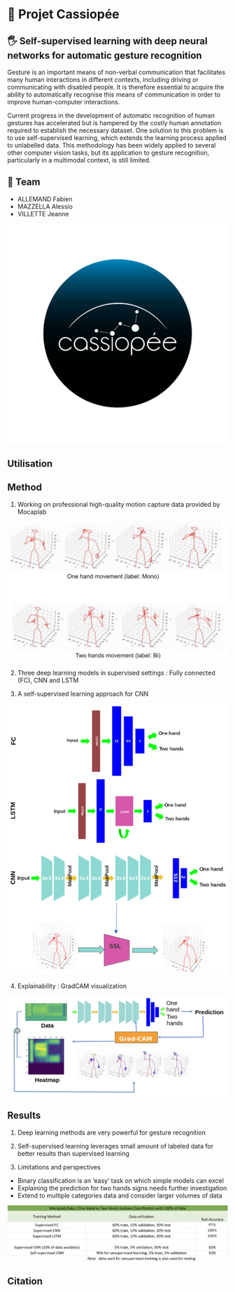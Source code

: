 # 🌌 Projet Cassiopée

## 🖐 Self-supervised learning with deep neural networks for automatic gesture recognition
Gesture is an important means of non-verbal communication that facilitates many human interactions in different contexts, including driving or communicating with disabled people. It is therefore essential to acquire the ability to automatically recognise this means of communication in order to improve human-computer interactions.

Current progress in the development of automatic recognition of human gestures has accelerated but is hampered by the costly human annotation required to establish the necessary dataset. One solution to this problem is to use self-supervised learning, which extends the learning process applied to unlabelled data. This methodology has been widely applied to several other computer vision tasks, but its application to gesture recognition, particularly in a multimodal context, is still limited.

## 👥 Team
- ALLEMAND Fabien
- MAZZELLA Alessio
- VILLETTE Jeanne

![](img/cassiopee_1.png)

## Utilisation

## Method

1. Working on professional high-quality motion capture data provided by Mocaplab

![](img/skeletons.png)

2. Three deep learning models in supervised settings : Fully connected (FC), CNN and LSTM

3. A self-supervised learning approach for CNN

![](img/models_architecture.jpeg)

4. Explainability : GradCAM visualization

![](img/gradcam.png)

## Results

1. Deep learning methods are very powerful for gesture recognition

2. Self-supervised learning leverages small amount of labeled data for better results than supervised learning

3. Limitations and perspectives
- Binary classification is an ‘easy’ task on which simple models can excel 
- Explaining the prediction for two hands signs needs further investigation  
- Extend to multiple categories data and consider larger volumes of data

![](img/results_tab.png)

## Citation
